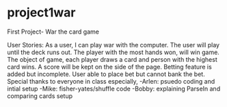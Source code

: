 # project1war
First Project- War the card game

User Stories:
As a user, I can play war with the computer.
The user will play until the deck runs out.
The player with the most hands won, will win game.
The object of game, each player draws a card and person with the highest card wins.
A score will be kept on the side of the page.
Betting feature is added but incomplete. User able to place bet but cannot bank the bet.
Special thanks to everyone in class especially,
-Arlen: psuedo coding and intial setup
-Mike: fisher-yates/shuffle code
-Bobby: explaining ParseIn and comparing cards setup


